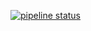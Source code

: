 [![pipeline status](https://gitlab.sglorch.me/sglorch/discordbot/badges/master/pipeline.svg)](https://gitlab.sglorch.me/sglorch/discordbot/commits/master)
